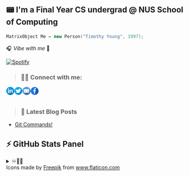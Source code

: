 ## 📟 I'm a Final Year CS undergrad @ NUS School of Computing 

```cpp
MatrixObject Me = new Person("Timothy Young", 1997);
```
🎧 _Vibe with me_ 🎺

[![Spotify](https://spotify-stats-timothyoung97.vercel.app/api/spotify)](https://open.spotify.com/user/31qd72w5v25ss2gn6tpaoaenqfru)


> ### 🤝🏼 Connect with me:

[<img align="left" alt="Timothyoung | LinkedIn" width="22px" src="public\linkedin.png" />][linkedin]
[<img align="left" alt="Timothyoung | Twitter" width="22px" src="public\twitter.png" />][twitter]
[<img align="left" alt="Timothyoung | Email" width="22px" src="public\email.png" />][email]
[<img align="left" alt="Timothyoung | Facebook" width="22px" src="public\facebook.png" />][facebook]

<br />
<br />

> ### 📕 Latest Blog Posts

<!-- BLOG-POST-LIST:START -->
- [Git Commands!](https://dev.to/timothyoung97/git-commands-3pkh)
<!-- BLOG-POST-LIST:END -->

## ⚡ GitHub Stats Panel

<details>
  <summary>♾️📶🆙</summary>

  <h4><i>Recent Activities</i></h2>

<!--START_SECTION:activity-->
1. ❗ Opened issue [#3](https://github.com/Timothyoung97/RenderingEngine/issues/3) in [Timothyoung97/RenderingEngine](https://github.com/Timothyoung97/RenderingEngine)
2. ❗ Opened issue [#2](https://github.com/Timothyoung97/RenderingEngine/issues/2) in [Timothyoung97/RenderingEngine](https://github.com/Timothyoung97/RenderingEngine)
3. 💪 Opened PR [#403](https://github.com/CS3247-Game-Development-Team-6/Doodles/pull/403) in [CS3247-Game-Development-Team-6/Doodles](https://github.com/CS3247-Game-Development-Team-6/Doodles)
4. ❗️ Closed issue [#386](https://github.com/CS3247-Game-Development-Team-6/Doodles/issues/386) in [CS3247-Game-Development-Team-6/Doodles](https://github.com/CS3247-Game-Development-Team-6/Doodles)
5. 🗣 Commented on [#386](https://github.com/CS3247-Game-Development-Team-6/Doodles/issues/386) in [CS3247-Game-Development-Team-6/Doodles](https://github.com/CS3247-Game-Development-Team-6/Doodles)
<!--END_SECTION:activity-->

---

<h4><i>General Stats</i></h2>

  <p align="center">
    <code><img align="center" src="https://github-readme-stats.vercel.app/api?username=Timothyoung97&count_private=true&show_icons=true&theme=blue-green" /></code>
    <code><img align="center" src="https://github-readme-stats.vercel.app/api/top-langs/?username=Timothyoung97&theme=blue-green&count_private=true" /></code>
  </p>  

---

<h4><i>Activity</i></h2>

  <p align="center">
    <code><img align="center" src="http://github-readme-streak-stats.herokuapp.com?user=Timothyoung97&theme=chartreuse-dark&date_format=M%20j%5B%2C%20Y%5D" /></code>
  </p>  

---

<h4><i>Contribution Graph</i></h2>

  <p align="center">
    <code><img align="center" src="./profile-3d-contrib/profile-night-green.svg" /></code>
  </p>  

---

<h4><i>Wakatime Stats</i></h2>
    
<!--START_SECTION:waka-->
![Code Time](http://img.shields.io/badge/Code%20Time-1%2C098%20hrs%2029%20mins-blue)

![Profile Views](http://img.shields.io/badge/Profile%20Views-0-blue)

![Lines of code](https://img.shields.io/badge/From%20Hello%20World%20I%27ve%20Written-12.5%20million%20lines%20of%20code-blue)

**🐱 My GitHub Data** 

> 📦 2.1 MB Used in GitHub's Storage 
 > 
> 🏆 567 Contributions in the Year 2024
 > 
> 💼 Opted to Hire
 > 
> 📜 25 Public Repositories 
 > 
> 🔑 25 Private Repositories 
 > 
**I'm an Early 🐤** 

```text
🌞 Morning                4470 commits        ███░░░░░░░░░░░░░░░░░░░░░░   13.90 % 
🌆 Daytime                17182 commits       █████████████░░░░░░░░░░░░   53.43 % 
🌃 Evening                7562 commits        ██████░░░░░░░░░░░░░░░░░░░   23.51 % 
🌙 Night                  2946 commits        ██░░░░░░░░░░░░░░░░░░░░░░░   09.16 % 
```
📅 **I'm Most Productive on Wednesday** 

```text
Monday                   5839 commits        █████░░░░░░░░░░░░░░░░░░░░   18.16 % 
Tuesday                  4862 commits        ████░░░░░░░░░░░░░░░░░░░░░   15.12 % 
Wednesday                5891 commits        █████░░░░░░░░░░░░░░░░░░░░   18.32 % 
Thursday                 5071 commits        ████░░░░░░░░░░░░░░░░░░░░░   15.77 % 
Friday                   3053 commits        ██░░░░░░░░░░░░░░░░░░░░░░░   09.49 % 
Saturday                 5505 commits        ████░░░░░░░░░░░░░░░░░░░░░   17.12 % 
Sunday                   1939 commits        ██░░░░░░░░░░░░░░░░░░░░░░░   06.03 % 
```


📊 **This Week I Spent My Time On** 

```text
🕑︎ Time Zone: Asia/Singapore

💬 Programming Languages: 
C++                      2 hrs 23 mins       ██████████████████████░░░   88.34 % 
HLSL                     18 mins             ███░░░░░░░░░░░░░░░░░░░░░░   11.66 % 

🔥 Editors: 
Visual Studio            1 hr 28 mins        ██████████████░░░░░░░░░░░   54.25 % 
VS Code                  1 hr 14 mins        ███████████░░░░░░░░░░░░░░   45.75 % 

🐱‍💻 Projects: 
RenderingEngine          1 hr 28 mins        ██████████████░░░░░░░░░░░   54.25 % 
23s2-cp-spa-team-17      42 mins             ███████░░░░░░░░░░░░░░░░░░   26.03 % 
cs3203-spa               18 mins             ███░░░░░░░░░░░░░░░░░░░░░░   11.63 % 
cs3203-spa [GitHub]      13 mins             ██░░░░░░░░░░░░░░░░░░░░░░░   08.09 % 

💻 Operating System: 
Windows                  1 hr 28 mins        ██████████████░░░░░░░░░░░   54.25 % 
Mac                      1 hr 14 mins        ███████████░░░░░░░░░░░░░░   45.75 % 
```

**I Mostly Code in C++** 

```text
C++                      8 repos             ██████░░░░░░░░░░░░░░░░░░░   24.24 % 
Python                   5 repos             ████░░░░░░░░░░░░░░░░░░░░░   15.15 % 
HTML                     2 repos             ██░░░░░░░░░░░░░░░░░░░░░░░   06.06 % 
Makefile                 1 repo              █░░░░░░░░░░░░░░░░░░░░░░░░   03.03 % 
HLSL                     1 repo              █░░░░░░░░░░░░░░░░░░░░░░░░   03.03 % 
```



**Timeline**

![Lines of Code chart](https://raw.githubusercontent.com/Timothyoung97/Timothyoung97/main/assets/bar_graph.png)


 Last Updated on 26/03/2024 18:37:49 UTC
<!--END_SECTION:waka-->
    
</details>

[facebook]: https://www.facebook.com/TimYoung97
[email]: mailto:e0518553@u.nus.edu
[twitter]: https://twitter.com/timothyoung97
[linkedin]: https://www.linkedin.com/in/shiyuan-yang97/

<div>Icons made by <a href="https://www.freepik.com" title="Freepik">Freepik</a> from <a href="https://www.flaticon.com/" title="Flaticon">www.flaticon.com</a></div>
